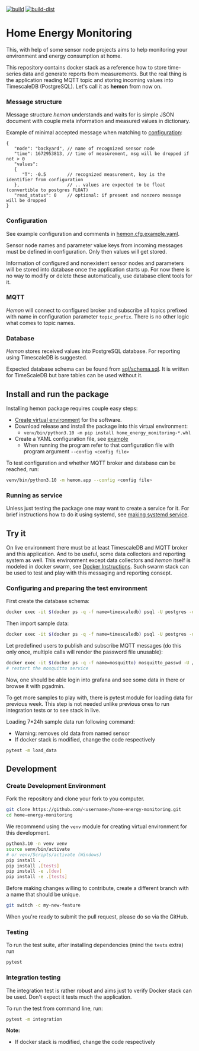 [![build](https://github.com/petromap/home-energy-monitoring-dev/actions/workflows/build.yml/badge.svg)](https://github.com/petromap/home-energy-monitoring-dev/actions/workflows/build.yml)
[![build-dist](https://github.com/petromap/home-energy-monitoring-dev/actions/workflows/build-dist.yaml/badge.svg)](https://github.com/petromap/home-energy-monitoring-dev/actions/workflows/build-dist.yaml)

# Home Energy Monitoring

This, with help of some sensor node projects aims to help monitoring your 
environment and energy consumption at home.

This repository contains docker stack as a reference how to store time-series 
data and generate reports from measurements. But the real thing is the application 
reading MQTT topic and storing incoming values into TimescaleDB (PostgreSQL).
Let's call it as **hemon** from now on.

### Message structure
Message structure *hemon* understands and waits for is simple JSON document 
with couple meta information and measured values in dictionary.


Example of minimal accepted message when matching to [configuration](#configuration):
```json5
{
   "node": "backyard", // name of recognized sensor node
   "time": 1672953813, // time of measurement, msg will be dropped if not > 0
   "values":
   {
      "T": -0.5        // recognized measurement, key is the identifier from configuration
   },                  // .. values are expected to be float (convertible to postgres FLOAT)
   "read_status": 0    // optional: if present and nonzero message will be dropped
}
```
### Configuration
See example configuration and comments in 
[hemon.cfg.example.yaml](hemon.cfg.example.yaml).

Sensor node names and parameter value keys from incoming messages must be 
defined in configuration. Only then values will get stored.

Information of configured and nonexistent sensor nodes and parameters will 
be stored into database once the application starts up. For now there is no 
way to modify or delete these automatically, use database client tools for it.

### MQTT

*Hemon* will connect to configured broker and subscribe all topics prefixed 
with name in configuration parameter ```topic_prefix```. There is no other 
logic what comes to topic names.

### Database

*Hemon* stores received values into PostgreSQL database.
For reporting using TimescaleDB is suggested.

Expected database schema can be found from 
[sql/schema.sql](sql/schema.sql). It is written for 
TimeScaleDB but bare tables can be used without it.

## Install and run the package

Installing hemon package requires couple easy steps:
 * [Create virtual environment](https://packaging.python.org/en/latest/tutorials/installing-packages/#creating-and-using-virtual-environments) 
for the software.
 * Download release and install the package into this virtual environment:
   * ```venv/bin/python3.10 -m pip install home_energy_monitoring-*.whl```
 * Create a YAML configuration file, see [example](hemon.cfg.example.yaml)
   * When running the program refer to that configuration file with program argument ```--config <config file>```

To test configuration and whether MQTT broker and database can be reached, 
run:
```bash
venv/bin/python3.10 -m hemon.app --config <config file>
```

### Running as service

Unless just testing the package one may want to create a service for it.
For brief instructions how to do it using systemd, 
see [making systemd service](systemctl/README.md).

## Try it

On live environment there must be at least TimescaleDB and MQTT broker and this application.
And to be useful, some data collectors and reporting system as well.
This environment except data collectors and *hemon* itself is modeled in 
docker swarm, see [Docker Instructions](docker/README.md). 
Such swarm stack can be used to test and play with this messaging and reporting consept.

### Configuring and preparing the test environment

First create the database schema:
```bash
docker exec -it $(docker ps -q -f name=timescaledb) psql -U postgres -d test_iot -a -f /var/lib/postgresql/data/schema.sql
```

Then import sample data:
```bash
docker exec -it $(docker ps -q -f name=timescaledb) psql -U postgres -d test_iot -a -f /var/lib/postgresql/data/sample_data.sql
```

Let predefined users to publish and subscribe MQTT messages (do this only once, multiple calls will render the password file unusable):
```bash
docker exec -it $(docker ps -q -f name=mosquitto) mosquitto_passwd -U /mosquitto/config/pwfile
# restart the mosquitto service
```

Now, one should be able login into grafana and see some data in there or 
browse it with pgadmin.

To get more samples to play with, there is pytest module for loading data for 
previous week.
This step is not needed unlike previous ones to run integration tests or to 
see stack in live.

Loading 7*24h sample data run following command:
* Warning: removes old data from named sensor
* If docker stack is modified, change the code respectively
```bash
pytest -m load_data
```

## Development

### Create Development Environment

Fork the repository and clone your fork to you computer.

```bash
git clone https://github.com/<username>/home-energy-monitoring.git
cd home-energy-monitoring
```
We recommend using the `venv` module for creating virtual environment for this development.
```bash
python3.10 -n venv venv
source venv/bin/activate
# or venv/Scripts/activate (Windows)
pip install .
pip install .[tests]
pip install -e .[dev]
pip install -e .[tests]
```
Before making changes willing to contribute, create a different branch with a name that should be unique.
```bash
git switch -c my-new-feature
```
When you're ready to submit the pull request, please do so via the GitHub.

### Testing
To run the test suite, after installing dependencies (mind the `tests` extra) run
```bash
pytest
```

### Integration testing

The integration test is rather robust and aims just to verify Docker stack can 
be used. Don't expect it tests much the application.

To run the test from command line, run:
```bash
pytest -m integration
```

**Note:**
* If docker stack is modified, change the code respectively
